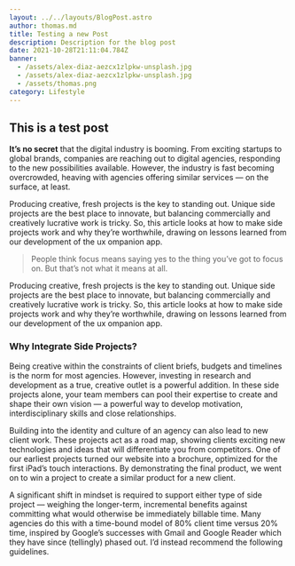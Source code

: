 ```yaml
---
layout: ../../layouts/BlogPost.astro
author: thomas.md
title: Testing a new Post
description: Description for the blog post
date: 2021-10-28T21:11:04.784Z
banner:
  - /assets/alex-diaz-aezcx1zlpkw-unsplash.jpg
  - /assets/alex-diaz-aezcx1zlpkw-unsplash.jpg
  - /assets/thomas.png
category: Lifestyle
---
```

## This is a test post

**It’s no secret** that the digital industry is booming. From exciting startups to global brands, companies are reaching out to digital agencies, responding to the new possibilities available. However, the industry is fast becoming overcrowded, heaving with agencies offering similar services — on the surface, at least.

Producing creative, fresh projects is the key to standing out. Unique side projects are the best place to innovate, but balancing commercially and creatively lucrative work is tricky. So, this article looks at how to make side projects work and why they’re worthwhile, drawing on lessons learned from our development of the ux ompanion app.

> People think focus means saying yes to the thing you’ve got to focus on. But that’s not what it means at all.

Producing creative, fresh projects is the key to standing out. Unique side projects are the best place to innovate, but balancing commercially and creatively lucrative work is tricky. So, this article looks at how to make side projects work and why they’re worthwhile, drawing on lessons learned from our development of the ux ompanion app.

### Why Integrate Side Projects?

Being creative within the constraints of client briefs, budgets and timelines is the norm for most agencies. However, investing in research and development as a true, creative outlet is a powerful addition. In these side projects alone, your team members can pool their expertise to create and shape their own vision — a powerful way to develop motivation, interdisciplinary skills and close relationships.

Building into the identity and culture of an agency can also lead to new client work. These projects act as a road map, showing clients exciting new technologies and ideas that will differentiate you from competitors. One of our earliest projects turned our website into a brochure, optimized for the first iPad’s touch interactions. By demonstrating the final product, we went on to win a project to create a similar product for a new client.

A significant shift in mindset is required to support either type of side project — weighing the longer-term, incremental benefits against committing what would otherwise be immediately billable time. Many agencies do this with a time-bound model of 80% client time versus 20% time, inspired by Google’s successes with Gmail and Google Reader which they have since (tellingly) phased out. I’d instead recommend the following guidelines.